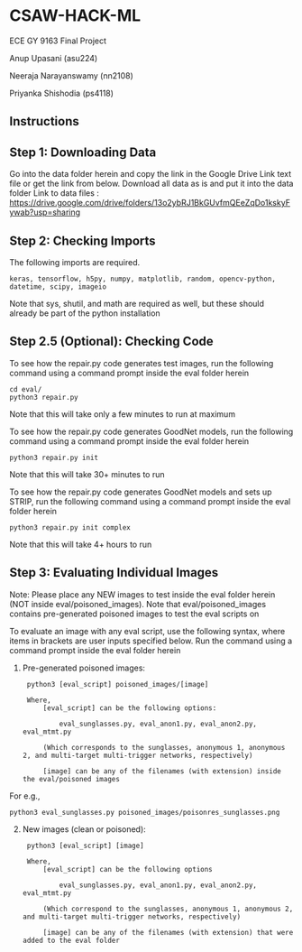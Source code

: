 # CSAW-HACK-ML
ECE GY 9163 Final Project

Anup Upasani (asu224)

Neeraja Narayanswamy (nn2108)

Priyanka Shishodia (ps4118)


## Instructions

## Step 1: Downloading Data

Go into the data folder herein and copy the link in the Google Drive Link text file or get the link from below.
Download all data as is and put it into the data folder
Link to data files : https://drive.google.com/drive/folders/13o2ybRJ1BkGUvfmQEeZqDo1kskyFywab?usp=sharing

## Step 2: Checking Imports

The following imports are required.

	keras, tensorflow, h5py, numpy, matplotlib, random, opencv-python, datetime, scipy, imageio
	
Note that sys, shutil, and math are required as well, but these should already be part of the python installation

## Step 2.5 (Optional): Checking Code

To see how the repair.py code generates test images, run the following command using a command prompt inside the eval folder herein
		
	cd eval/
	python3 repair.py
		
Note that this will take only a few minutes to run at maximum

To see how the repair.py code generates GoodNet models, run the following command using a command prompt inside the eval folder herein
		
	python3 repair.py init
		
Note that this will take 30+ minutes to run
		
To see how the repair.py code generates GoodNet models and sets up STRIP, run the following command using a command prompt inside the eval folder herein
	
	python3 repair.py init complex
		
Note that this will take 4+ hours to run
		
## Step 3: Evaluating Individual Images

Note: Please place any NEW images to test inside the eval folder herein (NOT inside eval/poisoned_images). Note that eval/poisoned_images contains pre-generated poisoned images to test the eval scripts on
	
To evaluate an image with any eval script, use the following syntax, where items in brackets are user inputs specified below. Run the command using a command prompt inside the eval folder herein
	
1. Pre-generated poisoned images:
	
		python3 [eval_script] poisoned_images/[image]

		Where,
			[eval_script] can be the following options:

				eval_sunglasses.py, eval_anon1.py, eval_anon2.py, eval_mtmt.py

			(Which corresponds to the sunglasses, anonymous 1, anonymous 2, and multi-target multi-trigger networks, respectively)

			[image] can be any of the filenames (with extension) inside the eval/poisoned images
			

For e.g.,

	python3 eval_sunglasses.py poisoned_images/poisonres_sunglasses.png
		
2. New images (clean or poisoned):
		
		python3 [eval_script] [image]
			
		Where, 
			[eval_script] can be the following options

				eval_sunglasses.py, eval_anon1.py, eval_anon2.py, eval_mtmt.py

			(Which correspond to the sunglasses, anonymous 1, anonymous 2, and multi-target multi-trigger networks, respectively)
				
			[image] can be any of the filenames (with extension) that were added to the eval folder
		
		

